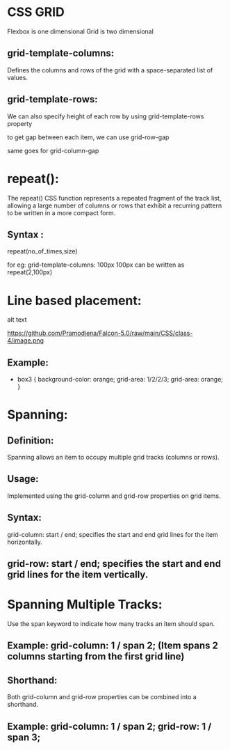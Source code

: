 #  CSS GRID
Flexbox is one dimensional
Grid is two dimensional
## grid-template-columns:
Defines the columns and rows of the grid with a space-separated list of values.
## grid-template-rows:
We can also specify height of each row by using grid-template-rows property

to get gap between each item, we can use grid-row-gap

same goes for grid-column-gap

# repeat():
The repeat() CSS function represents a repeated fragment of the track list, allowing a large number of columns or rows that exhibit a recurring pattern to be written in a more compact form.
## Syntax :
repeat(no_of_times,size)

for eg: grid-template-columns: 100px 100px can be written as repeat(2,100px)
# Line based placement:
alt text

https://github.com/Pramodjena/Falcon-5.0/raw/main/CSS/class-4/image.png

## Example:
- box3 {
  background-color: orange;
  grid-area: 1/2/2/3;
  grid-area: orange;
}
# Spanning:
## Definition:
Spanning allows an item to occupy multiple grid tracks (columns or rows).
## Usage:
Implemented using the grid-column and grid-row properties on grid items.
## Syntax:
grid-column: start / end; specifies the start and end grid lines for the item horizontally.
## grid-row: start / end; specifies the start and end grid lines for the item vertically.
# Spanning Multiple Tracks:
Use the span keyword to indicate how many tracks an item should span.
## Example: grid-column: 1 / span 2; (Item spans 2 columns starting from the first grid line)
## Shorthand:
Both grid-column and grid-row properties can be combined into a shorthand.
## Example: grid-column: 1 / span 2; grid-row: 1 / span 3;
